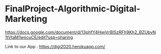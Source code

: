 # FinalProject-Algorithmic-Digital-Marketing

https://docs.google.com/document/d/13phfY4HiejVrBlSzRFh9Kh2_BZUbvN1tVtaM1wscuCE/edit?usp=sharing

Link to our App : https://digi2020.herokuapp.com/


